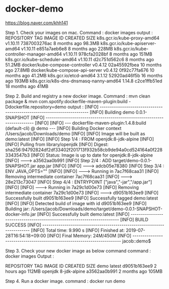# docker-demo

https://blog.naver.com/khh141

Step 1. Check your images on mac.
Command :
 docker images
output  : 
  REPOSITORY                                 TAG                 IMAGE ID            CREATED             SIZE
  k8s.gcr.io/kube-proxy-amd64                v1.10.11            7387003276ac        8 months ago        98.3MB
  k8s.gcr.io/kube-apiserver-amd64            v1.10.11            e851a7aeb6e8        8 months ago        228MB
  k8s.gcr.io/kube-controller-manager-amd64   v1.10.11            978cfa2028bf        8 months ago        151MB
  k8s.gcr.io/kube-scheduler-amd64            v1.10.11            d2c751d562c6        8 months ago        51.2MB
  docker/kube-compose-controller             v0.4.12             02a45592fbea        10 months ago       27.8MB
  docker/kube-compose-api-server             v0.4.12             0f92c77fa676        10 months ago       41.2MB
  k8s.gcr.io/etcd-amd64                      3.1.12              52920ad46f5b        16 months ago       193MB
  k8s.gcr.io/k8s-dns-dnsmasq-nanny-amd64     1.14.8              c2ce1ffb51ed        18 months ago       41MB

Step 2. Build and registry a new docker image.
Command :
 mvn clean package & mvn com.spotify:dockerfile-maven-plugin:build -Ddockerfile.repository=demo
output :
 [INFO] ------------------------------------------------------------------------
[INFO] Building demo 0.0.1-SNAPSHOT
[INFO] ------------------------------------------------------------------------
[INFO]
[INFO] --- dockerfile-maven-plugin:1.4.8:build (default-cli) @ demo ---
[INFO] Building Docker context /Users/jacob/Downloads/demo
[INFO]
[INFO] Image will be built as demo:latest
[INFO]
[INFO] Step 1/4 : FROM openjdk:8-jdk-alpine
[INFO]
[INFO] Pulling from library/openjdk
[INFO] Digest: sha256:94792824df2df33402f201713f932b58cb9de94a0cd524164a0f2283343547b3
[INFO] Status: Image is up to date for openjdk:8-jdk-alpine
[INFO]  ---> a3562aa0b991
[INFO] Step 2/4 : ADD target/demo-0.0.1-SNAPSHOT.jar app.jar
[INFO]
[INFO]  ---> adcb05e78380
[INFO] Step 3/4 : ENV JAVA_OPTS=""
[INFO]
[INFO]  ---> Running in 7ac7f68caa31
[INFO] Removing intermediate container 7ac7f68caa31
[INFO]  ---> 28e213c73047
[INFO] Step 4/4 : ENTRYPOINT ["java","-jar","/app.jar"]
[INFO]
[INFO]  ---> Running in 7a29c1d00e73
[INFO] Removing intermediate container 7a29c1d00e73
[INFO]  ---> d9051b163ee9
[INFO] Successfully built d9051b163ee9
[INFO] Successfully tagged demo:latest
[INFO]
[INFO] Detected build of image with id d9051b163ee9
[INFO] Building jar: /Users/jacob/Downloads/demo/target/demo-0.0.1-SNAPSHOT-docker-info.jar
[INFO] Successfully built demo:latest
[INFO] ------------------------------------------------------------------------
[INFO] BUILD SUCCESS
[INFO] ------------------------------------------------------------------------
[INFO] Total time: 9.990 s
[INFO] Finished at: 2019-07-28T16:54:18+09:00
[INFO] Final Memory: 24M/450M
[INFO] ------------------------------------------------------------------------
jacob::demo$

Step 3. Check your new docker image as below command 
command : docker images
Output :

REPOSITORY                                 TAG                 IMAGE ID            CREATED             SIZE
demo                                       latest              d9051b163ee9        2 hours ago         112MB
openjdk                                    8-jdk-alpine        a3562aa0b991        2 months ago        105MB

Step 4. Run a docker image.
command : docker run demo
